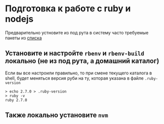 # Подготовка к работе с ruby и nodejs

Предварительно устновите из под рута в систему часто требуемые пакеты из [списка](https://github.com/LimeHD/ansible/blob/master/ruby.yml#L10-L20)

## Установите и настройте `rbenv` и `rbenv-build` локально (не из под рута, а домашний каталог)

Если вы все настроили правильно, то при смене текущего каталога в shell, будет меняться версия руби на ту, которая указана в файле `.ruby-version`

```
> echo 2.7.0 > .ruby-version
> ruby -v
ruby 2.7.0
```

## Также локально установите `nvm`
